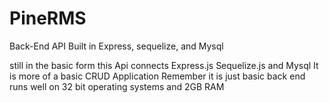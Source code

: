 # PineRMS 
Back-End API Built in Express, sequelize, and Mysql

still in the basic form
this Api connects Express.js Sequelize.js and Mysql
 It is more of a basic CRUD Application
 Remember it is just basic back end
 runs well on 32 bit operating systems
 and 2GB RAM
